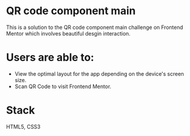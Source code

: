 # QR code component main
This is a solution to the QR code component main challenge on Frontend Mentor which involves beautiful desgin interaction.

# Users are able to:

- View the optimal layout for the app depending on the device's screen size.
- Scan QR Code to visit Frontend Mentor.

# Stack
HTML5, CSS3